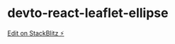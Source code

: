 # devto-react-leaflet-ellipse

[Edit on StackBlitz ⚡️](https://stackblitz.com/edit/devto-react-leaflet-ellipse)